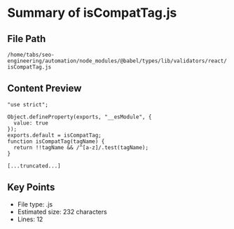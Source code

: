 # Summary of isCompatTag.js
  
## File Path
`/home/tabs/seo-engineering/automation/node_modules/@babel/types/lib/validators/react/isCompatTag.js`

## Content Preview
```
"use strict";

Object.defineProperty(exports, "__esModule", {
  value: true
});
exports.default = isCompatTag;
function isCompatTag(tagName) {
  return !!tagName && /^[a-z]/.test(tagName);
}

[...truncated...]
```

## Key Points
- File type: .js
- Estimated size: 232 characters
- Lines: 12
